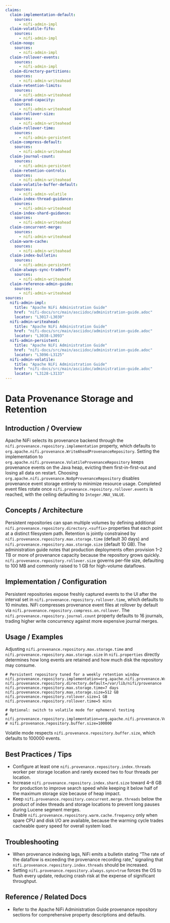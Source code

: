 ```yaml
---
claims:
  claim-implementation-default:
    sources:
      - nifi-admin-impl
  claim-volatile-fifo:
    sources:
      - nifi-admin-impl
  claim-noop:
    sources:
      - nifi-admin-impl
  claim-rollover-events:
    sources:
      - nifi-admin-impl
  claim-directory-partitions:
    sources:
      - nifi-admin-writeahead
  claim-retention-limits:
    sources:
      - nifi-admin-writeahead
  claim-prod-capacity:
    sources:
      - nifi-admin-writeahead
  claim-rollover-size:
    sources:
      - nifi-admin-writeahead
  claim-rollover-time:
    sources:
      - nifi-admin-persistent
  claim-compress-default:
    sources:
      - nifi-admin-writeahead
  claim-journal-count:
    sources:
      - nifi-admin-persistent
  claim-retention-controls:
    sources:
      - nifi-admin-writeahead
  claim-volatile-buffer-default:
    sources:
      - nifi-admin-volatile
  claim-index-thread-guidance:
    sources:
      - nifi-admin-writeahead
  claim-index-shard-guidance:
    sources:
      - nifi-admin-writeahead
  claim-concurrent-merge:
    sources:
      - nifi-admin-writeahead
  claim-warm-cache:
    sources:
      - nifi-admin-writeahead
  claim-index-bulletin:
    sources:
      - nifi-admin-persistent
  claim-always-sync-tradeoff:
    sources:
      - nifi-admin-writeahead
  claim-reference-admin-guide:
    sources:
      - nifi-admin-writeahead
sources:
  nifi-admin-impl:
    title: "Apache NiFi Administration Guide"
    href: "nifi-docs/src/main/asciidoc/administration-guide.adoc"
    locator: "L3017-L3030"
  nifi-admin-writeahead:
    title: "Apache NiFi Administration Guide"
    href: "nifi-docs/src/main/asciidoc/administration-guide.adoc"
    locator: "L3038-L3093"
  nifi-admin-persistent:
    title: "Apache NiFi Administration Guide"
    href: "nifi-docs/src/main/asciidoc/administration-guide.adoc"
    locator: "L3096-L3125"
  nifi-admin-volatile:
    title: "Apache NiFi Administration Guide"
    href: "nifi-docs/src/main/asciidoc/administration-guide.adoc"
    locator: "L3128-L3133"
---
```


# Data Provenance Storage and Retention

## Introduction / Overview
<span id="claim-implementation-default">Apache NiFi selects its provenance backend through the `nifi.provenance.repository.implementation` property, which defaults to `org.apache.nifi.provenance.WriteAheadProvenanceRepository`.</span>
<span id="claim-volatile-fifo">Setting the implementation to `org.apache.nifi.provenance.VolatileProvenanceRepository` keeps provenance events on the Java heap, evicting them first-in-first-out and losing all data on restart.</span>
<span id="claim-noop">Choosing `org.apache.nifi.provenance.NoOpProvenanceRepository` disables provenance event storage entirely to minimize resource usage.</span>
<span id="claim-rollover-events">Completed event files rotate once `nifi.provenance.repository.rollover.events` is reached, with the ceiling defaulting to `Integer.MAX_VALUE`.</span>

## Concepts / Architecture
<span id="claim-directory-partitions">Persistent repositories can span multiple volumes by defining additional `nifi.provenance.repository.directory.<suffix>` properties that each point at a distinct filesystem path.</span>
<span id="claim-retention-limits">Retention is jointly constrained by `nifi.provenance.repository.max.storage.time` (default 30 days) and `nifi.provenance.repository.max.storage.size` (default 10 GB).</span>
<span id="claim-prod-capacity">The administration guide notes that production deployments often provision 1–2 TB or more of provenance capacity because the repository grows quickly.</span>
<span id="claim-rollover-size">`nifi.provenance.repository.rollover.size` governs per-file size, defaulting to 100 MB and commonly raised to 1 GB for high-volume dataflows.</span>

## Implementation / Configuration
<span id="claim-rollover-time">Persistent repositories expose freshly captured events to the UI after the interval set in `nifi.provenance.repository.rollover.time`, which defaults to 10 minutes.</span>
<span id="claim-compress-default">NiFi compresses provenance event files at rollover by default via `nifi.provenance.repository.compress.on.rollover`.</span>
<span id="claim-journal-count">The `nifi.provenance.repository.journal.count` property defaults to 16 journals, trading higher write concurrency against more expensive journal merges.</span>

## Usage / Examples
<span id="claim-retention-controls">Adjusting `nifi.provenance.repository.max.storage.time` and `nifi.provenance.repository.max.storage.size` in `nifi.properties` directly determines how long events are retained and how much disk the repository may consume.</span>

```properties
# Persistent repository tuned for a weekly retention window
nifi.provenance.repository.implementation=org.apache.nifi.provenance.WriteAheadProvenanceRepository
nifi.provenance.repository.directory.default=/var/lib/nifi/provenance
nifi.provenance.repository.max.storage.time=7 days
nifi.provenance.repository.max.storage.size=512 GB
nifi.provenance.repository.rollover.size=1 GB
nifi.provenance.repository.rollover.time=5 mins

# Optional: switch to volatile mode for ephemeral testing
# nifi.provenance.repository.implementation=org.apache.nifi.provenance.VolatileProvenanceRepository
# nifi.provenance.repository.buffer.size=100000
```

<span id="claim-volatile-buffer-default">Volatile mode respects `nifi.provenance.repository.buffer.size`, which defaults to 100000 events.</span>

## Best Practices / Tips
- <span id="claim-index-thread-guidance">Configure at least one `nifi.provenance.repository.index.threads` worker per storage location and rarely exceed two to four threads per location.</span>
- <span id="claim-index-shard-guidance">Increase `nifi.provenance.repository.index.shard.size` toward 4–8 GB for production to improve search speed while keeping it below half of the maximum storage size because of heap impact.</span>
- <span id="claim-concurrent-merge">Keep `nifi.provenance.repository.concurrent.merge.threads` below the product of index threads and storage locations to prevent long pauses during Lucene segment merges.</span>
- <span id="claim-warm-cache">Enable `nifi.provenance.repository.warm.cache.frequency` only when spare CPU and disk I/O are available, because the warming cycle trades cacheable query speed for overall system load.</span>

## Troubleshooting
- <span id="claim-index-bulletin">When provenance indexing lags, NiFi emits a bulletin stating “The rate of the dataflow is exceeding the provenance recording rate,” signaling that `nifi.provenance.repository.index.threads` should be increased.</span>
- <span id="claim-always-sync-tradeoff">Setting `nifi.provenance.repository.always.sync=true` forces the OS to flush every update, reducing crash risk at the expense of significant throughput.</span>

## Reference / Related Docs
- <span id="claim-reference-admin-guide">Refer to the Apache NiFi Administration Guide provenance repository sections for comprehensive property descriptions and defaults.</span>
